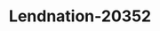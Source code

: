 ---
f_zip-code: 74804
f_state-code: OK
title: Lendnation-20352
f_phone: 405-395-9066
f_city-only: Shawnee
f_address: 1501 N Kickapoo Ave Shawnee
f_location-unique-id: '20352'
slug: lendnation-20352
updated-on: '2024-05-30T13:46:58.046Z'
created-on: '2024-05-30T13:36:59.803Z'
published-on: '2024-05-30T13:54:32.469Z'
f_city-state: cms/city/shawnee-ok.md
f_company: cms/company/lendnation.md
f_state: cms/state/oklahoma.md
layout: '[payday-loan].html'
tags: payday-loan
---